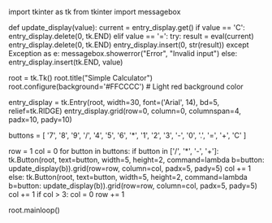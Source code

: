 import tkinter as tk
from tkinter import messagebox

def update_display(value):
    current = entry_display.get()
    if value == 'C':
        entry_display.delete(0, tk.END)
    elif value == '=':
        try:
            result = eval(current)
            entry_display.delete(0, tk.END)
            entry_display.insert(0, str(result))
        except Exception as e:
            messagebox.showerror("Error", "Invalid input")
    else:
        entry_display.insert(tk.END, value)

root = tk.Tk()
root.title("Simple Calculator")
root.configure(background='#FFCCCC')  # Light red background color

entry_display = tk.Entry(root, width=30, font=('Arial', 14), bd=5, relief=tk.RIDGE)
entry_display.grid(row=0, column=0, columnspan=4, padx=10, pady=10)

buttons = [
    '7', '8', '9', '/',
    '4', '5', '6', '*',
    '1', '2', '3', '-',
    '0', '.', '=', '+',
    'C'
]

row = 1
col = 0
for button in buttons:
    if button in ['/', '*', '-', '+']:
        tk.Button(root, text=button, width=5, height=2, command=lambda b=button: update_display(b)).grid(row=row, column=col, padx=5, pady=5)
        col += 1
    else:
        tk.Button(root, text=button, width=5, height=2, command=lambda b=button: update_display(b)).grid(row=row, column=col, padx=5, pady=5)
        col += 1
    if col > 3:
        col = 0
        row += 1

root.mainloop()
